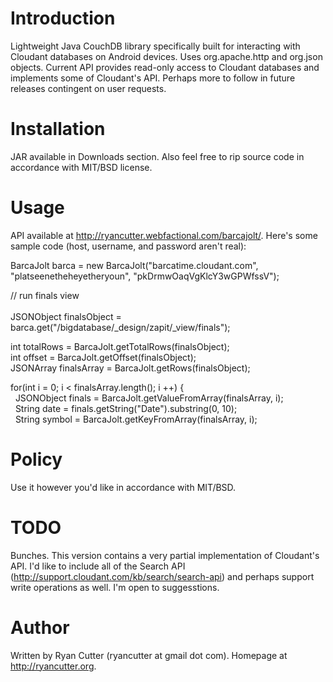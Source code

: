 Introduction
============

Lightweight Java CouchDB library specifically built for interacting with Cloudant databases on Android devices. Uses org.apache.http and org.json objects. Current API provides read-only access to Cloudant databases and implements some of Cloudant's API. Perhaps more to follow in future releases contingent on user requests.

Installation
============

JAR available in Downloads section. Also feel free to rip source code in accordance with MIT/BSD license.

Usage
=====

API available at http://ryancutter.webfactional.com/barcajolt/. Here's some sample code (host, username, and password aren't real): 

BarcaJolt barca = new BarcaJolt("barcatime.cloudant.com", "platseenetheheyetheryoun", "pkDrmwOaqVgKlcY3wGPWfssV");<p>

// run finals view<br>    	
JSONObject finalsObject = barca.get("/bigdatabase/_design/zapit/_view/finals");<p>

int totalRows = BarcaJolt.getTotalRows(finalsObject);<br>
int offset = BarcaJolt.getOffset(finalsObject);<br>
JSONArray finalsArray = BarcaJolt.getRows(finalsObject);<br>

for(int i = 0; i < finalsArray.length(); i ++) {<br>
&nbsp;&nbsp;JSONObject finals = BarcaJolt.getValueFromArray(finalsArray, i);<br>
&nbsp;&nbsp;String date = finals.getString("Date").substring(0, 10);<br>
&nbsp;&nbsp;String symbol = BarcaJolt.getKeyFromArray(finalsArray, i);<br>

Policy
======

Use it however you'd like in accordance with MIT/BSD.

TODO
====

Bunches. This version contains a very partial implementation of Cloudant's API. I'd like to include all of the Search API (http://support.cloudant.com/kb/search/search-api) and perhaps support write operations as well. I'm open to suggesstions. 

Author
======

Written by Ryan Cutter (ryancutter at gmail dot com).  Homepage at http://ryancutter.org.
